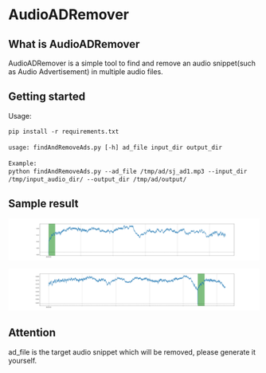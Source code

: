# AudioADRemover

## What is AudioADRemover
  AudioADRemover is a simple tool to find and remove an audio snippet(such as Audio Advertisement) in multiple audio files. 

## Getting started

Usage:
```
pip install -r requirements.txt

usage: findAndRemoveAds.py [-h] ad_file input_dir output_dir

Example:
python findAndRemoveAds.py --ad_file /tmp/ad/sj_ad1.mp3 --input_dir /tmp/input_audio_dir/ --output_dir /tmp/ad/output/
```

## Sample result

![Removing_AD_result-01](sample_images/01.png)

![Removing_AD_result-02](sample_images/02.png)
## Attention
ad_file is the target audio snippet which will be removed, please generate it yourself.

